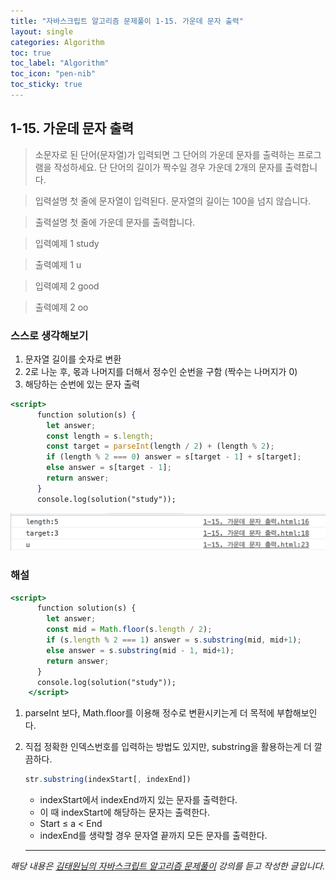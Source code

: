 ```yaml
---
title: "자바스크립트 알고리즘 문제풀이 1-15. 가운데 문자 출력"
layout: single
categories: Algorithm
toc: true
toc_label: "Algorithm"
toc_icon: "pen-nib"
toc_sticky: true
---
```


## 1-15. 가운데 문자 출력

> 소문자로 된 단어(문자열)가 입력되면 그 단어의 가운데 문자를 출력하는 프로그램을 작성하세요. 단 단어의 길이가 짝수일 경우 가운데 2개의 문자를 출력합니다.

> 입력설명
> 첫 줄에 문자열이 입력된다. 문자열의 길이는 100을 넘지 않습니다.

> 출력설명
> 첫 줄에 가운데 문자를 출력합니다.

> 입력예제 1
> study

> 출력예제 1
> u

> 입력예제 2
> good

> 출력예제 2
> oo

### 스스로 생각해보기

1. 문자열 길이를 숫자로 변환
2. 2로 나눈 후, 몫과 나머지를 더해서 정수인 순번을 구함 (짝수는 나머지가 0)
3. 해당하는 순번에 있는 문자 출력

```jsx
<script>
      function solution(s) {
        let answer;
        const length = s.length;
        const target = parseInt(length / 2) + (length % 2);
        if (length % 2 === 0) answer = s[target - 1] + s[target];
        else answer = s[target - 1];
        return answer;
      }
      console.log(solution("study"));
```

![1](/assets/images/algorithm/algo15-00001.png)

### 해설

```jsx
<script>
      function solution(s) {
        let answer;
        const mid = Math.floor(s.length / 2);
        if (s.length % 2 === 1) answer = s.substring(mid, mid+1);
        else answer = s.substring(mid - 1, mid+1);
        return answer;
      }
      console.log(solution("study"));
    </script>
```

1. parseInt 보다, Math.floor를 이용해 정수로 변환시키는게 더 목적에 부합해보인다.
2. 직접 정확한 인덱스번호를 입력하는 방법도 있지만, substring을 활용하는게 더 깔끔하다.

   ```jsx
   str.substring(indexStart[, indexEnd])
   ```

   - indexStart에서 indexEnd까지 있는 문자를 출력한다.
   - 이 때 indexStart에 해당하는 문자는 출력한다.
   - Start ≤ a < End
   - indexEnd를 생략할 경우 문자열 끝까지 모든 문자를 출력한다.

   ***

_해당 내용은 [김태원님의 자바스크립트 알고리즘 문제풀이](https://www.inflearn.com/course/%EC%9E%90%EB%B0%94%EC%8A%A4%ED%81%AC%EB%A6%BD%ED%8A%B8-%EC%95%8C%EA%B3%A0%EB%A6%AC%EC%A6%98-%EB%AC%B8%EC%A0%9C%ED%92%80%EC%9D%B4/dashboard) 강의를 듣고 작성한 글입니다._
